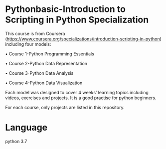 # Pythonbasic-Introduction to Scripting in Python Specialization

This course is from Coursera (https://www.coursera.org/specializations/introduction-scripting-in-python) including four models:

• Course 1-Python Programming Essentials 

• Course 2-Python Data Representation 

• Course 3-Python Data Analysis 

• Course 4-Python Data Visualization 

Each model was designed to cover 4 weeks’ learning topics including videos, exercises and projects. It is a good practise for python beginners.

For each course, only projects are listed in this repository.

# Language
python 3.7
